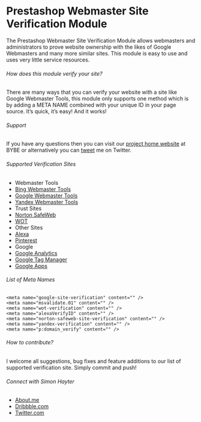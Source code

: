 # Prestashop Webmaster Site Verification Module
The Prestashop Webmaster Site Verification Module allows webmasters and administrators to prove website ownership with the likes of Google Webmasters and many more similar sites. This module is easy to use and uses very little service resources.

###### How does this module verify your site?
There are many ways that you can verify your website with a site like Google Webmaster Tools, this module only supports one method which is by adding a META NAME combined with your unique ID in your page source.  It’s quick, it’s easy! And it works!

###### Support
If you have any questions then you can visit our [project home website](https://www.bybe.net/prestashop-webmaster-site-verification/) at BYBE or alternatively you can [tweet](https://twitter.com/simonhayteruk) me on Twitter. 

###### Supported Verification Sites
- Webmaster Tools
 - [Bing Webmaster Tools](http://www.bing.com/webmaster/help/how-to-verify-ownership-of-your-site-afcfefc6)
 - [Google Webmaster Tools](https://support.google.com/webmasters/answer/35659?vid=1-635750926115294249-375142463137913805)
 - [Yandex Webmaster Tools](https://yandex.com/support/webmaster/service/rights.xml)
- Trust Sites
 - [Norton SafeWeb](https://safeweb.norton.com/help/site_owners)
 - [WOT](https://www.mywot.com/wiki/Verify_your_website) 
- Other Sites
 - [Alexa](http://www.alexa.com/siteowners/claim)
 - [Pinterest](https://help.pinterest.com/en/articles/confirm-your-website)
- Google
 - [Google Analytics](https://support.google.com/webmasters/answer/35659?vid=1-635750926115294249-375142463137913805)
 - [Google Tag Manager](https://support.google.com/webmasters/answer/35659?vid=1-635750926115294249-375142463137913805)
 - [Google Apps](https://support.google.com/webmasters/answer/35659?vid=1-635750926115294249-375142463137913805)

###### List of Meta Names 
```
<meta name="google-site-verification" content="" />
<meta name="msvalidate.01" content="" />
<meta name="wot-verification" content="" />
<meta name="alexaVerifyID" content="" />
<meta name="norton-safeweb-site-verification" content="" />
<meta name="yandex-verification" content="" />
<meta name="p:domain_verify" content="" />
```

###### How to contribute?
I welcome all suggestions, bug fixes and feature additions to our list of supported verification site. Simply commit and push! 

###### Connect with Simon Hayter

- [About.me](https://about.me/simonhayter)
- [Dribbble.com](https://dribbble.com/simonhayter)
- [Twitter.com](https://twitter.com/simonhayteruk)